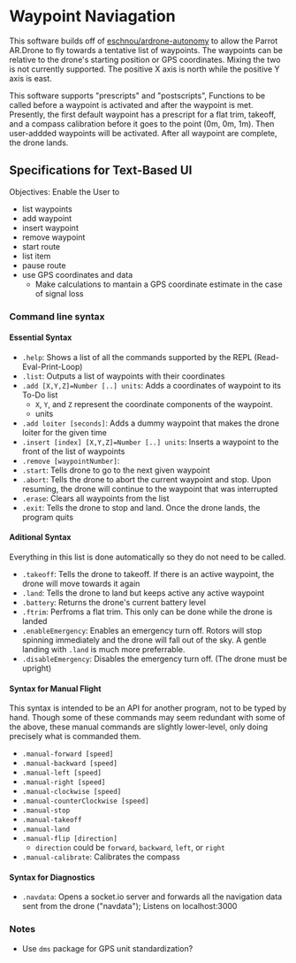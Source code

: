Waypoint Naviagation
====================

This software builds off of [eschnou/ardrone-autonomy](https://github.com/eschnou/ardrone-autonomy) to allow the Parrot AR.Drone to fly towards a tentative list of waypoints.  The waypoints can be relative to the drone's starting position or GPS coordinates. Mixing the two is not currently supported. The positive X axis is north while the positive Y axis is east.

This software supports "prescripts" and "postscripts", Functions to be called before a waypoint is activated and after the waypoint is met.  Presently, the first default waypoint has a prescript for a flat trim, takeoff, and a compass calibration before it goes to the point (0m, 0m, 1m).  Then user-addded waypoints will be activated.  After all waypoint are complete, the drone lands. 

Specifications for Text-Based UI
--------------------------------

Objectives: Enable the User to

 - list waypoints
 - add waypoint
 - insert waypoint
 - remove waypoint
 - start route
 - list item
 - pause route
 - use GPS coordinates and data
     - Make calculations to mantain a GPS coordinate estimate in the case of signal loss
 
### Command line syntax

#### Essential Syntax
 - `.help`: Shows a list of all the commands supported by the REPL (Read-Eval-Print-Loop)
 - `.list`: Outputs a list of waypoints with their coordinates
 - `.add [X,Y,Z]=Number [..] units`: Adds a coordinates of waypoint to its To-Do list
     - `X`, `Y`, and `Z` represent the coordinate components of the waypoint.  
     - units
 - `.add loiter [seconds]`: Adds a dummy waypoint that makes the drone loiter for the given time
 - `.insert [index] [X,Y,Z]=Number [..] units`: Inserts a waypoint to the front of the list of waypoints
 - `.remove [waypointNumber]`: 
 - `.start`: Tells drone to go to the next given waypoint
 - `.abort`: Tells the drone to abort the current waypoint and stop. Upon resuming, the drone will continue to the waypoint that was interrupted
 - `.erase`: Clears all waypoints from the list
 - `.exit`: Tells the drone to stop and land.  Once the drone lands, the program quits

#### Aditional Syntax
Everything in this list is done automatically so they do not need to be called.

 - `.takeoff`: Tells the drone to takeoff. If there is an active waypoint, the drone will move towards it again
 - `.land`: Tells the drone to land but keeps active any active waypoint
 - `.battery`: Returns the drone's current battery level
 - `.ftrim`: Perfroms a flat trim. This only can be done while the drone is landed
 - `.enableEmergency`: Enables an emergency turn off. Rotors will stop spinning immediately and the drone will fall out of the sky. A gentle landing with `.land` is much more preferrable.  
 - `.disableEmergency`: Disables the emergency turn off. (The drone must be upright)

#### Syntax for Manual Flight
This syntax is intended to be an API for another program, not to be typed by hand. Though some of these commands may seem redundant with some of the above, these manual commands are slightly lower-level, only doing precisely what is commanded them.

 - `.manual-forward [speed]`
 - `.manual-backward [speed]`
 - `.manual-left [speed]`
 - `.manual-right [speed]`
 - `.manual-clockwise [speed]`
 - `.manual-counterClockwise [speed]`
 - `.manual-stop`
 - `.manual-takeoff`
 - `.manual-land`
 - `.manual-flip [direction]`
     - `direction` could be `forward`, `backward`, `left`, or `right`
 - `.manual-calibrate`: Calibrates the compass

#### Syntax for Diagnostics
 - `.navdata`: Opens a socket.io server and forwards all the navigation data sent from the drone ("navdata"); Listens on localhost:3000

### Notes
 - Use `dms` package for GPS unit standardization?
